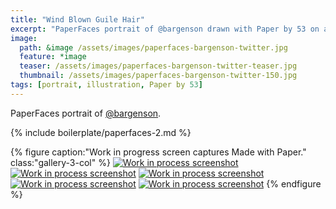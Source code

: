 ```yaml
---
title: "Wind Blown Guile Hair"
excerpt: "PaperFaces portrait of @bargenson drawn with Paper by 53 on an iPad."
image: 
  path: &image /assets/images/paperfaces-bargenson-twitter.jpg 
  feature: *image
  teaser: /assets/images/paperfaces-bargenson-twitter-teaser.jpg
  thumbnail: /assets/images/paperfaces-bargenson-twitter-150.jpg
tags: [portrait, illustration, Paper by 53]
---
```


PaperFaces portrait of [@bargenson](https://twitter.com/bargenson).

{% include boilerplate/paperfaces-2.md %}

{% figure caption:"Work in progress screen captures Made with Paper." class:"gallery-3-col" %}
[![Work in process screenshot](/assets/images/paperfaces-bargenson-process-1-600.jpg)](/assets/images/paperfaces-bargenson-process-1-lg.jpg) [![Work in process screenshot](/assets/images/paperfaces-bargenson-process-2-600.jpg)](/assets/images/paperfaces-bargenson-process-2-lg.jpg) [![Work in process screenshot](/assets/images/paperfaces-bargenson-process-3-600.jpg)](/assets/images/paperfaces-bargenson-process-3-lg.jpg) [![Work in process screenshot](/assets/images/paperfaces-bargenson-process-4-600.jpg)](/assets/images/paperfaces-bargenson-process-4-lg.jpg) [![Work in process screenshot](/assets/images/paperfaces-bargenson-process-4-600.jpg)](/assets/images/paperfaces-bargenson-process-4-lg.jpg)
{% endfigure %}
